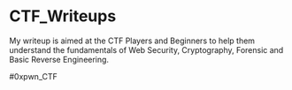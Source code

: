 # CTF_Writeups
  My writeup is aimed at the CTF Players and Beginners to help them understand the fundamentals of Web Security, Cryptography, Forensic and Basic Reverse Engineering.

#0xpwn_CTF
